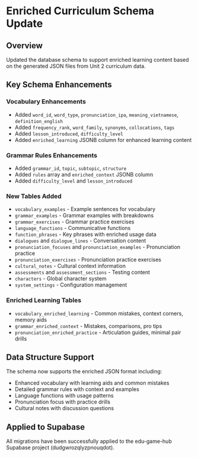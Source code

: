 # Enriched Curriculum Schema Update

## Overview
Updated the database schema to support enriched learning content based on the generated JSON files from Unit 2 curriculum data.

## Key Schema Enhancements

### Vocabulary Enhancements
- Added `word_id`, `word_type`, `pronunciation_ipa`, `meaning_vietnamese`, `definition_english`
- Added `frequency_rank`, `word_family`, `synonyms`, `collocations`, `tags`  
- Added `lesson_introduced`, `difficulty_level`
- Added `enriched_learning` JSONB column for enhanced learning content

### Grammar Rules Enhancements
- Added `grammar_id`, `topic`, `subtopic`, `structure`
- Added `rules` array and `enriched_context` JSONB column
- Added `difficulty_level` and `lesson_introduced`

### New Tables Added
- `vocabulary_examples` - Example sentences for vocabulary
- `grammar_examples` - Grammar examples with breakdowns
- `grammar_exercises` - Grammar practice exercises
- `language_functions` - Communicative functions
- `function_phrases` - Key phrases with enriched usage data
- `dialogues` and `dialogue_lines` - Conversation content
- `pronunciation_focuses` and `pronunciation_examples` - Pronunciation practice
- `pronunciation_exercises` - Pronunciation practice exercises
- `cultural_notes` - Cultural context information
- `assessments` and `assessment_sections` - Testing content
- `characters` - Global character system
- `system_settings` - Configuration management

### Enriched Learning Tables
- `vocabulary_enriched_learning` - Common mistakes, context corners, memory aids
- `grammar_enriched_context` - Mistakes, comparisons, pro tips
- `pronunciation_enriched_practice` - Articulation guides, minimal pair drills

## Data Structure Support
The schema now supports the enriched JSON format including:
- Enhanced vocabulary with learning aids and common mistakes
- Detailed grammar rules with context and examples
- Language functions with usage patterns
- Pronunciation focus with practice drills
- Cultural notes with discussion questions

## Applied to Supabase
All migrations have been successfully applied to the edu-game-hub Supabase project (dudgwrozqlyzpnouqdot).